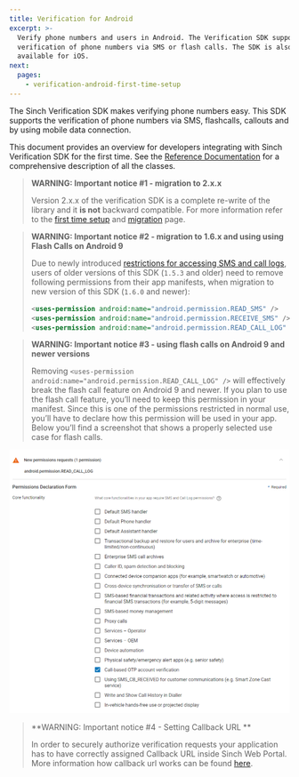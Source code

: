 ```yaml
---
title: Verification for Android
excerpt: >-
  Verify phone numbers and users in Android. The Verification SDK supports the
  verification of phone numbers via SMS or flash calls. The SDK is also
  available for iOS.
next:
  pages:
    - verification-android-first-time-setup
---
```

The Sinch Verification SDK makes verifying phone numbers easy. This SDK supports the verification of phone numbers via SMS, flashcalls, callouts and by using mobile data connection.

This document provides an overview for developers integrating with Sinch Verification SDK for the first time. See the [Reference Documentation](http://www.sinch.com/docs/verification/android/reference/) for a comprehensive description of all the classes.

> **WARNING: Important notice #1 - migration to 2.x.x**
>
> Version 2.x.x of the verification SDK is a complete re-write of the library and it **is not** backward compatible. For more information refer to the [first time setup](verification-for-android/verification-android-first-time-setup.md) and [migration](verification-for-android/verification-android-all.md) page.
>

> **WARNING: Important notice #2 - migration to 1.6.x and using using Flash Calls on Android 9**    
>
> Due to newly introduced [restrictions for accessing SMS and call logs](https://support.google.com/googleplay/android-developer/answer/9047303?hl=en), users of older versions of this SDK (`1.5.3` and older) need to remove following permissions from their app manifests, when migration to new version of this SDK (`1.6.0` and newer):
>
> ```xml
> <uses-permission android:name="android.permission.READ_SMS" />
> <uses-permission android:name="android.permission.RECEIVE_SMS" />
> <uses-permission android:name="android.permission.READ_CALL_LOG" />
> ```


> **WARNING: Important notice #3 - using flash calls on Android 9 and newer versions**    
>
> Removing `<uses-permission android:name="android.permission.READ_CALL_LOG" />` will effectively break the flash call feature on Android 9 and newer. If you plan to use the flash call feature, you’ll need to keep this permission in your manifest. Since this is one of the permissions restricted in normal use, you’ll have to declare how this permission will be used in your app. Below you’ll find a screenshot that shows a properly selected use case for flash calls.


![permission-requests.png](images\9b057ba-permission-requests.png)


> **WARNING: Important notice #4 - Setting Callback URL **    
>
> In order to securely authorize verification requests your application has to have correctly assigned Callback URL inside Sinch Web Portal. More information how callback url works can be found [here](https://developers.sinch.com/docs/verification-rest-callback-api).
